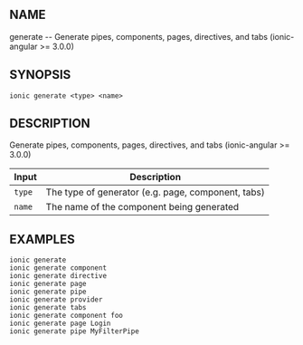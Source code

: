 
## NAME
generate -- Generate pipes, components, pages, directives, and tabs (ionic-angular >= 3.0.0)
  
## SYNOPSIS
    ionic generate <type> <name>
  
## DESCRIPTION
Generate pipes, components, pages, directives, and tabs (ionic-angular >= 3.0.0)


Input | Description
----- | ----------
`type` | The type of generator (e.g. page, component, tabs)
`name` | The name of the component being generated




## EXAMPLES
    ionic generate  
    ionic generate component 
    ionic generate directive 
    ionic generate page 
    ionic generate pipe 
    ionic generate provider 
    ionic generate tabs 
    ionic generate component foo 
    ionic generate page Login 
    ionic generate pipe MyFilterPipe 

